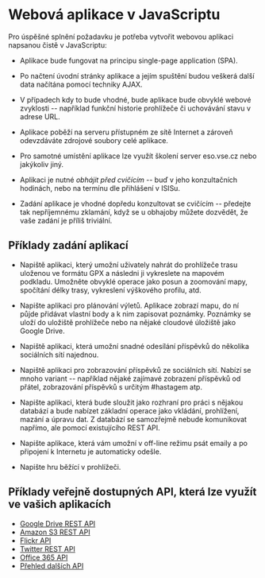 # Webová aplikace v JavaScriptu

Pro úspěšné splnění požadavku je potřeba vytvořit webovou aplikaci
napsanou čistě v JavaScriptu:

* Aplikace bude fungovat na principu single-page application (SPA).

* Po načtení úvodní stránky aplikace a jejím spuštění budou veškerá
  další data načítána pomocí techniky AJAX.

* V případech kdy to bude vhodné, bude aplikace bude obvyklé webové
  zvyklosti -- například funkční historie prohlížeče či uchovávání
  stavu v adrese URL.

* Aplikace poběží na serveru přístupném ze sítě Internet a zároveň
  odevzdáváte zdrojové soubory celé aplikace.

* Pro samotné umístění aplikace lze využít školení server eso.vse.cz
  nebo jakýkoliv jiný.

* Aplikaci je nutné *obhájit před cvičícím* -- buď v jeho konzultačních
  hodinách, nebo na termínu dle přihlášení v ISISu.

* Zadání aplikace je vhodné dopředu konzultovat se cvičícím --
  předejte tak nepříjemnému zklamání, když se u obhajoby můžete
  dozvědět, že vaše zadání je příliš triviální.

## Příklady zadání aplikací

* Napiště aplikaci, který umožní uživately nahrát do prohlížeče trasu
  uloženou ve formátu GPX a následni ji vykreslete na mapovém
  podkladu. Umožněte obvyklé operace jako posun a zoomování mapy,
  spočítání délky trasy, vykreslení výškového profilu, atd. 

* Napište aplikaci pro plánování výletů. Aplikace zobrazí mapu, do ní
  půjde přidávat vlastní body a k nim zapisovat poznámky. Poznámky se
  uloží do uložiště prohlížeče nebo na nějaké cloudové úložiště jako
  Google Drive.

* Napiště aplikaci, která umožní snadné odesílání příspěvků do
  několika sociálních sítí najednou.

* Napiště aplikaci pro zobrazování příspěvků ze sociálních
  sítí. Nabízí se mnoho variant -- například nějaké zajímavé zobrazení
  příspěvků od přátel, zobrazování příspěvků s určitým #hastagem atp.

* Napište aplikaci, která bude sloužit jako rozhraní pro práci s
  nějakou databází a bude nabízet základní operace jako vkládání,
  prohlížení, mazání a úpravu dat. Z databází se samozřejmě nebude
  komunikovat napřímo, ale pomocí existujícího REST API.

* Napište aplikace, která vám umožní v off-line režimu psát emaily a
  po připojení k Internetu je automaticky odešle.

* Napište hru běžící v prohlížeči.

## Příklady veřejně dostupných API, která lze využít ve vašich aplikacích

* [Google Drive REST API](https://developers.google.com/drive/web/about-sdk)
* [Amazon S3 REST API](http://docs.aws.amazon.com/AmazonS3/latest/API/APIRest.html)
* [Flickr API](https://www.flickr.com/services/api/)
* [Twitter REST API](https://dev.twitter.com/rest/public)
* [Office 365 API](https://msdn.microsoft.com/en-us/office/office365/howto/rest-api-overview#sectionlanguagesides)
* [Přehled dalších API](https://www.publicapis.com/)




